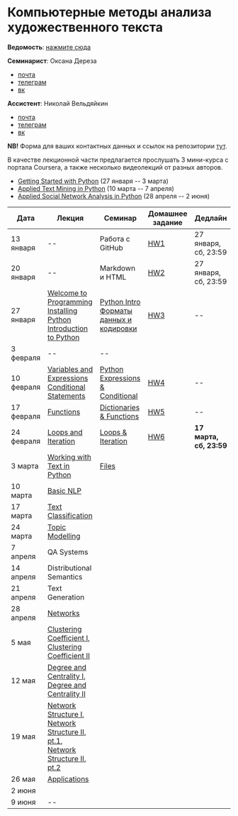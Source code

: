 # Компьютерные методы анализа художественного текста

**Ведомость**: [нажмите сюда](https://docs.google.com/spreadsheets/d/e/2PACX-1vTixOmd-OHvlW2Uda4ch1cJjz9JTj0-zS50ueNoaQVOeQZ61GMIhCSzA7laf57qI-cOKy8DghXNwIFr/pubhtml?gid=419535140&single=true)

**Семинарист**: Оксана Дереза

* [почта](mailto:oksana.dereza@gmail.com)
* [телеграм](https://t.me/ancatmara)
* [вк](https://vk.com/ancatmara)

**Ассистент**: Николай Вельдяйкин

* [почта](mailto:noveldyaykin@edu.hse.ru)
* [телеграм](https://t.me/NickVeld)
* [вк](https://vk.com/kolabnya)

**NB!** Форма для ваших контактных данных и ссылок на репозитории [тут](https://goo.gl/forms/AJP9dV837DScXt9g1).

В качестве лекционной части предлагается прослушать 3 мини-курса с портала Coursera, а также несколько видеолекций от разных авторов.
* [Getting Started with Python](https://www.coursera.org/learn/python/home/welcome) (27 января -- 3 марта)
* [Applied Text Mining in Python](https://www.coursera.org/learn/python-text-mining/home/welcome) (10 марта -- 7 апреля)
* [Applied Social Network Analysis in Python](https://www.coursera.org/learn/python-social-network-analysis/home/welcome) (28 апреля -- 2 июня)

| Дата | Лекция | Семинар | Домашнее задание | Дедлайн |
|------|--------|---------|------------------|---------|
|13 января|--|Работа с GitHub|[HW1](https://github.com/ancatmara/python-for-dh/blob/master/Homeworks/HW1.md)|27 января, сб, 23:59
|20 января|--|Markdown и HTML|[HW2](https://github.com/ancatmara/python-for-dh/blob/master/Homeworks/HW2.md)|27 января, сб, 23:59
|27 января|[Welcome to Programming](https://www.coursera.org/learn/python/lecture/GoNcs/video-welcome-to-class-dr-chuck)<br>[Installing Python](https://www.coursera.org/learn/python/lecture/NOGpo/demonstration-using-the-python-playground)<br>[Introduction to Python](https://www.coursera.org/learn/python/lecture/42bfN/1-4-writing-paragraphs-of-code )|[Python Intro](https://github.com/ancatmara/python-for-dh/blob/master/Classes/3/Intro.ipynb) <br> [Форматы данных и кодировки](https://github.com/ancatmara/DL_Historians_2017/blob/master/seminar-2.md)|[HW3](https://github.com/ancatmara/python-for-dh/blob/master/Homeworks/HW3.md)|--
|3 февраля |--|--||
|10 февраля|[Variables and Expressions](https://www.coursera.org/learn/python/lecture/YzVMj/2-1-expressions)<br>[Conditional Statements](https://www.coursera.org/learn/python/lecture/e17Xm/3-1-conditional-statements)|[Python Expressions  & Conditional](https://github.com/ancatmara/python-for-dh/blob/master/Classes/4/Expressions%20%26%20Conditionals.ipynb)|[HW4](https://github.com/ancatmara/python-for-dh/blob/master/Homeworks/HW4.md)|--
|17 февраля|[Functions](https://www.coursera.org/learn/python/lecture/M01HR/4-1-using-functions)|[Dictionaries & Functions](https://github.com/ancatmara/python-for-dh/blob/master/Classes/5/Dictionaries%20%26%20Functions.ipynb)|[HW5](https://github.com/ancatmara/python-for-dh/blob/master/Homeworks/HW5.md)|--
|24 февраля|[Loops and Iteration](https://www.coursera.org/learn/python/lecture/hd0e1/5-1-loops-and-iteration)|[Loops & Iteration](https://github.com/ancatmara/python-for-dh/blob/master/Classes/6/Loops%20%26%20Iteration.ipynb)|[HW6](https://github.com/ancatmara/python-for-dh/blob/master/Homeworks/HW6.md)|**17 марта, сб, 23:59**
|3 марта|[Working with Text in Python](https://www.coursera.org/learn/python-text-mining/lecture/y5C24/introduction-to-text-mining)|[Files](https://github.com/ancatmara/python-for-dh/blob/master/Classes/7/Files.ipynb)||
|10 марта|[Basic NLP](https://www.coursera.org/learn/python-text-mining/lecture/AZCCB/basic-natural-language-processing)|||
|17 марта|[Text Classification](https://www.coursera.org/learn/python-text-mining/lecture/H05Dd/text-classification)|||
|24 марта|[Topic Modelling](https://www.coursera.org/learn/python-text-mining/lecture/DpNWl/semantic-text-similarity)|||
|7 апреля|QA Systems|||
|14 апреля|Distributional Semantics|||
|21 апреля|Text Generation|||
|28 апреля|[Networks](https://www.coursera.org/learn/python-social-network-analysis/lecture/moENa/networks-definition-and-why-we-study-them)|||
|5 мая|[Clustering Coefficient I](https://www.coursera.org/learn/python-social-network-analysis/lecture/ZhNvi/clustering-coefficient), <br> [Clustering Coefficient II](https://www.dropbox.com/s/8e7r64lw3ngvnal/LingNet-Lecture2.mp4?dl=0)|||
|12 мая|[Degree and Centrality I](https://www.coursera.org/learn/python-social-network-analysis/lecture/noB1S/degree-and-closeness-centrality), <br> [Degree and Centrality II](https://www.dropbox.com/s/qby0u393762cu2z/LingNet-Lecture3.mp4?dl=0)|||
|19 мая|[Network Structure I](https://www.dropbox.com/s/w3vz5l1zcev4c1n/LingNet-Lecture4.mp4?dl=0), <br> [Network Structure II, pt.1](https://www.dropbox.com/s/uiydgnahmlj89p6/LingNet-Lecture5.1.mp4?dl=0), <br> [Network Structure II, pt.2](https://www.dropbox.com/s/t5vjp0kyzpefoii/LingNet-Lecture5.2.mp4?dl=0)|||
|26 мая|[Applications](https://www.coursera.org/learn/python-social-network-analysis/lecture/abipd/preferential-attachment-model)||||
|2 июня||||
|9 июня|--|||

